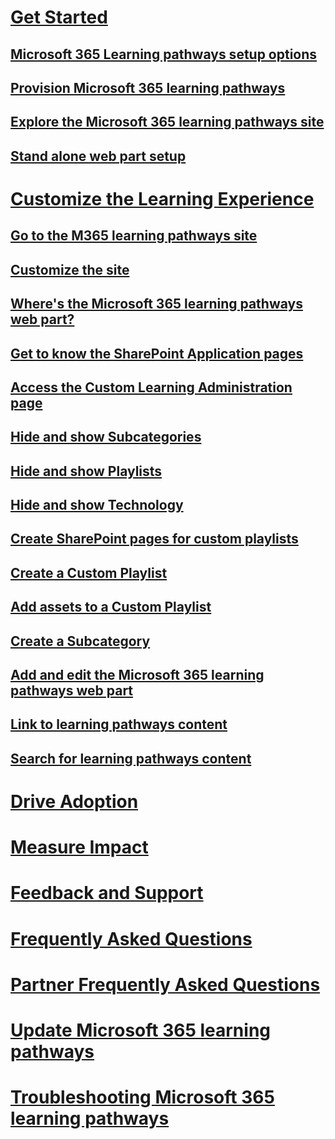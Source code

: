 # [Get Started](index.md)
## [Microsoft 365 Learning pathways setup options](custom_setupoptions.md)
## [Provision Microsoft 365 learning pathways](custom_provision.md)
## [Explore the Microsoft 365 learning pathways site](custom_exploresite.md)
## [Stand alone web part setup](custom_manualsetup.md)
# [Customize the Learning Experience](custom_overview.md)
## [Go to the M365 learning pathways site](custom_goto.md)
## [Customize the site](custom_edithelp.md)
## [Where's the Microsoft 365 learning pathways web part?](custom_whereiswebpart.md)
## [Get to know the SharePoint Application pages](custom_apppages.md)
## [Access the Custom Learning Administration page](custom_accessadmin.md)
## [Hide and show Subcategories](custom_hideshowsub.md)
## [Hide and show Playlists](custom_hideshowplaylists.md)
## [Hide and show Technology](custom_hideshowtech.md)
## [Create SharePoint pages for custom playlists](custom_createnewpage.md)
## [Create a Custom Playlist](custom_createnewplaylist.md)
## [Add assets to a Custom Playlist](custom_addassets.md)
## [Create a Subcategory](custom_createnewcat.md)
## [Add and edit the Microsoft 365 learning pathways web part](custom_addwebpart.md)
## [Link to learning pathways content](custom_linking.md)
## [Search for learning pathways content](custom_search.md)
# [Drive Adoption](driveadoption.md)
# [Measure Impact](custom_measureimpact.md)
# [Feedback and Support](feedback.md)
# [Frequently Asked Questions](faq.md)
# [Partner Frequently Asked Questions](custom_partner.md)
# [Update Microsoft 365 learning pathways](custom_upgrade.md)
# [Troubleshooting Microsoft 365 learning pathways](custom_troubleshooting.md)